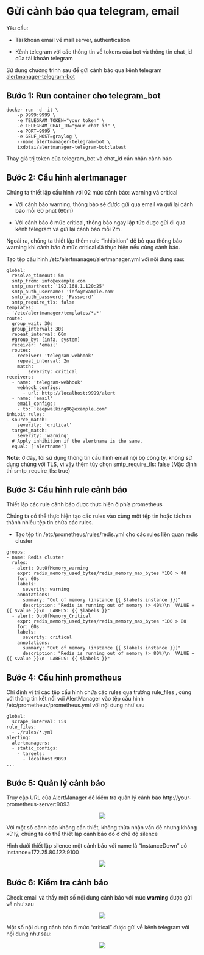 # Gửi cảnh báo qua telegram, email

Yêu cầu:

- Tài khoản email về mail server, authentication

- Kênh telegram với các thông tin về tokens của bot và thông tin chat_id của tài khoản telegram

Sử dụng chương trình sau để gửi cảnh báo qua kênh telegram [alertmanager-telegram-bot](https://hub.docker.com/r/ixdotai/alertmanager-telegram-bot)

## Bước 1: Run container cho telegram_bot

```
docker run -d -it \
    -p 9999:9999 \
    -e TELEGRAM_TOKEN="your token" \
    -e TELEGRAM_CHAT_ID="your chat id" \
    -e PORT=9999 \
    -e GELF_HOST=graylog \
    --name alertmanager-telegram-bot \
    ixdotai/alertmanager-telegram-bot:latest
```

Thay giá trị token của telegram_bot và chat_id cần nhận cảnh báo

## Bước 2: Cấu hình alertmanager

Chúng ta thiết lập cấu hình với 02 mức cảnh báo: warning và critical

- Với cảnh báo warning, thông báo sẽ được gửi qua email và gửi lại cảnh báo mỗi 60 phút (60m)

- Với cảnh báo ở mức critical, thông báo ngay lập tức được gửi đi qua kênh telegram và gửi lại cảnh báo mỗi 2m.

Ngoài ra, chúng ta thiết lập thêm rule “inhibition” để bỏ qua thông báo warning khi cảnh báo ở mức critical đã thực hiện nếu cùng cảnh báo. 

Tạo tệp cấu hình /etc/alertmanager/alertmanager.yml với nội dung sau:

```
global:
  resolve_timeout: 5m
  smtp_from: info@example.com
  smtp_smarthost: '192.168.1.120:25'
  smtp_auth_username: 'info@example.com'
  smtp_auth_password: 'Password'
  smtp_require_tls: false
templates:
- '/etc/alertmanager/templates/*.*'
route:
  group_wait: 30s
  group_interval: 30s
  repeat_interval: 60m
  #group_by: [infa, system]
  receiver: 'email'
  routes:
  - receiver: 'telegram-webhook'
    repeat_interval: 2m
    match:
        severity: critical
receivers:
  - name: 'telegram-webhook'
    webhook_configs:
      - url: http://localhost:9999/alert
  - name: 'email'
    email_configs:
    - to: 'keepwalking86@example.com'
inhibit_rules:
- source_match:
    severity: 'critical'
  target_match:
    severity: 'warning'
  # Apply inhibition if the alertname is the same.
  equal: ['alertname']
```
**Note**: ở đây, tôi sử dụng thông tin cấu hình email nội bộ công ty, không sử dụng chúng với TLS, vì vậy thêm tùy chọn  smtp_require_tls: false  (Mặc định thì smtp_require_tls: true)

## Bước 3: Cấu hình rule cảnh báo

Thiết lập các rule cảnh báo được thực hiện ở phía prometheus

Chúng ta có thể thực hiện tạo các rules vào cùng một tệp tin hoặc tách ra thành nhiều tệp tin chứa các rules.

- Tạo tệp tin /etc/prometheus/rules/redis.yml cho các rules liên quan redis cluster

```
groups:
- name: Redis cluster
  rules:
  - alert: OutOfMemory_warning
    expr: redis_memory_used_bytes/redis_memory_max_bytes *100 > 40
    for: 60s
    labels:
      severity: warning
    annotations:
      summary: "Out of memory (instance {{ $labels.instance }})"
      description: "Redis is running out of memory (> 40%)\n  VALUE = {{ $value }}\n  LABELS: {{ $labels }}"
  - alert: OutOfMemory_Critical
    expr: redis_memory_used_bytes/redis_memory_max_bytes *100 > 80
    for: 60s
    labels:
      severity: critical
    annotations:
      summary: "Out of memory (instance {{ $labels.instance }})"
      description: "Redis is running out of memory (> 80%)\n  VALUE = {{ $value }}\n  LABELS: {{ $labels }}"
```

## Bước 4: Cấu hình prometheus

Chỉ định vị trí các tệp cấu hình chứa các rules qua trường rule_files , cùng với thông tin kết nối với AlertManager vào tệp cấu hình /etc/prometheus/prometheus.yml với nội dung như sau

```
global:
  scrape_interval: 15s
rule_files:
  - ./rules/*.yml
alerting:
  alertmanagers:
  - static_configs:
    - targets:
      - localhost:9093
...
```
## Bước 5: Quản lý cảnh báo

Truy cập URL của AlertManager để kiểm tra quản lý cảnh báo http://your-prometheus-server:9093

<p align="center">
<img src="../images/alertmanager.png" />
</p>

Với một số cảnh báo không cần thiết, không thừa nhận vấn đề nhưng không xử lý, chúng ta có thể thiết lập cảnh báo đó ở chế độ silence

Hình dưới thiết lập silence một cảnh báo với name là “InstanceDown” có instance=172.25.80.122:9100

<p align="center">
<img src="../images/silences.png" />
</p>

## Bước 6: Kiểm tra cảnh báo

Check email và thấy một số nội dung cảnh báo với mức **warning** được gửi về như sau

<p align="center">
<img src="../images/alert-email.png" />
</p>

Một số nội dung cảnh báo ở mức “critical” được gửi về kênh telegram với nội dung như sau:

<p align="center">
<img src="../images/alert-telegram.png" />
</p>